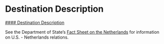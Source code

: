 # Destination Description

[#### Destination Description](javascript:void(0); "Destination Description")

See the Department of State’s [Fact Sheet on the Netherlands](https://www.state.gov/u-s-relations-with-the-netherlands/) for information on U.S. - Netherlands relations.